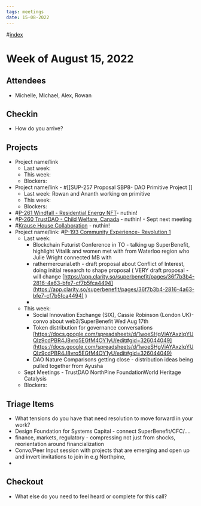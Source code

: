 ```yaml
---
tags: meetings
date: 15-08-2022
---
```

#[index](notes/general-circle/old-gc-meetings/index.md) 
# Week of August 15, 2022

## Attendees
- Michelle, Michael, Alex, Rowan 

## Checkin
- How do you arrive?

## Projects
- Project name/link
	- Last week:
	- This week:
	- Blockers:
- Project name/link - #[[SUP-257 Proposal SBP8- DAO Primitive Project
]]
	- Last week:  Rowan and Ananth working on primitive 
	- This week:
	- Blockers:
- #[P-261 Windfall - Residential Energy NFT](P-261%20Windfall%20-%20Residential%20Energy%20NFT)- nuthin!
- #[P-260 TrustDAO - Child Welfare, Canada](P-260%20TrustDAO%20-%20Child%20Welfare,%20Canada) - nuthin! - Sept next meeting
- #[Krause House Collaboration](Krause%20House%20Collaboration) - nuthin!   
- Project name/link: #[P-193 Community Experience- Revolution 1](P-193%20Community%20Experience-%20Revolution%201) 
	- Last week:
		- Blockchain Futurist Conference in TO - talking up SuperBenefit, highlight Vitalik and women  met with from Waterloo region who Julie Wright connected MB with
		- rathermercurial.eth - draft proposal about Conflict of Interest, doing initial research to shape proposal ( VERY draft proposal - will change [https://app.clarity.so/superbenefit/pages/36f7b3b4-2816-4a63-bfe7-cf7b5fca4494](https://app.clarity.so/superbenefit/pages/36f7b3b4-2816-4a63-bfe7-cf7b5fca4494) )
		- 
	- This week:
		- Social Innovation Exchange (SIX), Cassie Robinson (London UK)- convo about web3/SuperBenefit Wed Aug 17th 
		- Token distribution for governance conversations [https://docs.google.com/spreadsheets/d/1woeSHgViAYAxzIqYUQIz9cdPBR4J8vro5EGfM4OY1yU/edit#gid=326044049](https://docs.google.com/spreadsheets/d/1woeSHgViAYAxzIqYUQIz9cdPBR4J8vro5EGfM4OY1yU/edit#gid=326044049) 
		- DAO Nature Comparisons getting close - distribution ideas being pulled together from Ayusha 
	- Sept Meetings - TrustDAO NorthPine FoundationWorld Heritage Catalysis
	- Blockers:

## Triage Items
- What tensions do you have that need resolution to move forward in your work?
- Design Foundation for Systems Capital - connect SuperBenefit/CFC/....
- finance, markets, regulatory - compressing not just from shocks, reorientation around financialization 
- Convo/Peer Input session with projects that are emerging and open up and invert invitations to join in e.g Northpine, 
- 

## Checkout
- What else do you need to feel heard or complete for this call?

